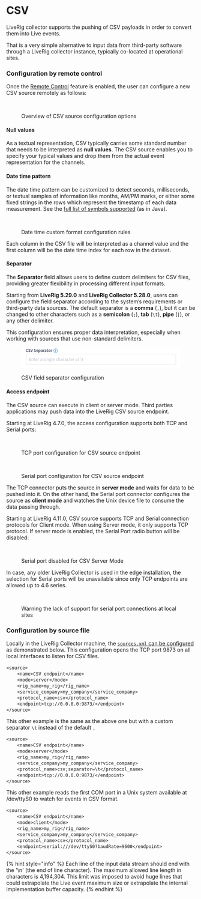 # CSV

LiveRig collector supports the pushing of CSV payloads in order to convert them into Live events.

That is a very simple alternative to input data from third-party software through a LiveRig collector instance, typically co-located at operational sites.

### Configuration by remote control

Once the [Remote Control](../remote-control/) feature is enabled, the user can configure a new CSV source remotely as follows:

<figure><img src="../../.gitbook/assets/image (396).png" alt=""><figcaption><p>Overview of CSV source configuration options</p></figcaption></figure>

#### Null values

As a textual representation, CSV typically carries some standard number that needs to be interpreted as **null values**. The CSV source enables you to specify your typical values and drop them from the actual event representation for the channels.

#### Date time pattern

The date time pattern can be customized to detect seconds, milliseconds, or textual samples of information like months, AM/PM marks, or either some fixed strings in the rows which represent the timestamp of each data measurement. See the [full list of symbols supported](https://docs.oracle.com/javase/8/docs/api/java/time/format/DateTimeFormatter.html) (as in Java).

<figure><img src="../../.gitbook/assets/Screenshot_select-area_20220919140345.png" alt=""><figcaption><p>Date time custom format configuration rules</p></figcaption></figure>

Each column in the CSV file will be interpreted as a channel value and the first column will be the date time index for each row in the dataset.

#### Separator

The **Separator** field allows users to define custom delimiters for CSV files, providing greater flexibility in processing different input formats.

Starting from **LiveRig 5.29.0** and **LiveRig Collector 5.28.0**, users can configure the field separator according to the system’s requirements or third-party data sources. The default separator is a **comma** (`,`), but it can be changed to other characters such as a **semicolon** (`;`), **tab** (`\t`), **pipe** (`|`), or any other delimiter.

This configuration ensures proper data interpretation, especially when working with sources that use non-standard delimiters.

<figure><img src="../../.gitbook/assets/liverig-csv-separator-config.png" alt=""><figcaption><p>CSV field separator configuration</p></figcaption></figure>

#### Access endpoint

The CSV source can execute in client or server mode. Third parties applications may push data into the LiveRig CSV source endpoint.

Starting at LiveRig 4.7.0, the access configuration supports both TCP and Serial ports:

<div>

<figure><img src="../../.gitbook/assets/liverig-source-configuration-connectors-tcp (1) (1) (1) (1).png" alt=""><figcaption><p>TCP port configuration for CSV source endpoint</p></figcaption></figure>

 

<figure><img src="../../.gitbook/assets/liverig-source-configuration-connectors-serial.png" alt=""><figcaption><p>Serial port configuration for CSV source endpoint</p></figcaption></figure>

</div>

The TCP connector puts the source in **server mode** and waits for data to be pushed into it. On the other hand, the Serial port connector configures the source as **client mode** and watches the Unix device file to consume the data passing through.

Starting at LiveRig 4.11.0, CSV source supports TCP and Serial connection protocols for Client mode. When using Server mode, it only supports TCP protocol. If server mode is enabled, the Serial Port radio button will be disabled:

<figure><img src="../../.gitbook/assets/csv-server-mode-serial-port-disabled.png" alt=""><figcaption><p>Serial port disabled for CSV Server Mode</p></figcaption></figure>

In case, any older LiveRig Collector is used in the edge installation, the selection for Serial ports will be unavailable since only TCP endpoints are allowed up to 4.6 series.

<figure><img src="../../.gitbook/assets/image (363).png" alt=""><figcaption><p>Warning the lack of support for serial port connections at local sites</p></figcaption></figure>

### Configuration by source file

Locally in the LiveRig Collector machine, the [`sources.xml` can be configured](../configuration/sources.xml.md) as demonstrated below. This configuration opens the TCP port 9873 on all local interfaces to listen for CSV files.

```markup
<source>
	<name>CSV endpoint</name>
	<mode>server</mode>
	<rig_name>my_rig</rig_name>
	<service_company>my_company</service_company>
	<protocol_name>csv</protocol_name>
	<endpoint>tcp://0.0.0.0:9873/</endpoint>
</source>
```

This other example is the same as the above one but with a custom separator `\t` instead of the default `,`

```markup
<source>
	<name>CSV endpoint</name>
	<mode>server</mode>
	<rig_name>my_rig</rig_name>
	<service_company>my_company</service_company>
	<protocol_name>csv;separator=\t</protocol_name>
	<endpoint>tcp://0.0.0.0:9873/</endpoint>
</source>
```

This other example reads the first COM port in a Unix system available at /dev/ttyS0 to watch for events in CSV format.

```markup
<source>
	<name>CSV endpoint</name>
	<mode>client</mode>
	<rig_name>my_rig</rig_name>
	<service_company>my_company</service_company>
	<protocol_name>csv</protocol_name>
	<endpoint>serial:///dev/ttyS0?baudRate=9600</endpoint>
</source>
```

{% hint style="info" %}
Each line of the input data stream should end with the '\n' (the end of line character). The maximum allowed line length in characters is 4,194,304. This limit was imposed to avoid huge lines that could extrapolate the Live event maximum size or extrapolate the internal implementation buffer capacity.
{% endhint %}
